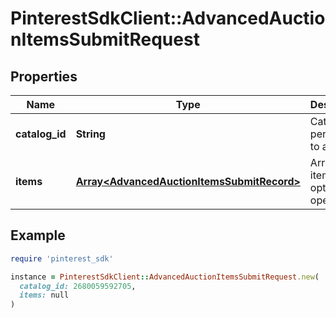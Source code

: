 # PinterestSdkClient::AdvancedAuctionItemsSubmitRequest

## Properties

| Name | Type | Description | Notes |
| ---- | ---- | ----------- | ----- |
| **catalog_id** | **String** | Catalog id pertaining to all items |  |
| **items** | [**Array&lt;AdvancedAuctionItemsSubmitRecord&gt;**](AdvancedAuctionItemsSubmitRecord.md) | Array of item bid option operations |  |

## Example

```ruby
require 'pinterest_sdk'

instance = PinterestSdkClient::AdvancedAuctionItemsSubmitRequest.new(
  catalog_id: 2680059592705,
  items: null
)
```

